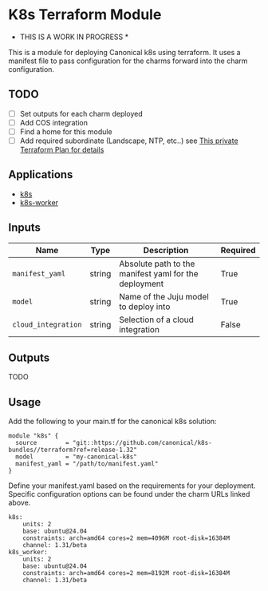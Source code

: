 # K8s Terraform Module

* THIS IS A WORK IN PROGRESS *

This is a module for deploying Canonical k8s using terraform. It uses
a manifest file to pass configuration for the charms forward into the
charm configuration. 

## TODO
- [  ] Set outputs for each charm deployed
- [  ] Add COS integration
- [  ] Find a home for this module
- [  ] Add required subordinate (Landscape, NTP, etc..) see [This private Terraform Plan for details](https://git.launchpad.net/canonical-terraform-modules/tree/services/compute/canonical_k8s_cluster/main.tf#n214)

## Applications
* [k8s](https://charmhub.io/k8s)
* [k8s-worker](https://charmhub.io/k8s-worker)

## Inputs
| Name | Type | Description | Required |
| - | - | - | - |
| `manifest_yaml` | string | Absolute path to the manifest yaml for the deployment | True |
| `model` | string | Name of the Juju model to deploy into | True |
| `cloud_integration` | string | Selection of a cloud integration | False |

## Outputs
TODO

## Usage

Add the following to your main.tf for the canonical k8s solution:

```
module "k8s" {
  source        = "git::https://github.com/canonical/k8s-bundles//terraform?ref=release-1.32" 
  model         = "my-canonical-k8s"
  manifest_yaml = "/path/to/manifest.yaml"
}
```

Define your manifest.yaml based on the requirements for your deployment. Specific configuration
options can be found under the charm URLs linked above.

```
k8s:
    units: 2
    base: ubuntu@24.04
    constraints: arch=amd64 cores=2 mem=4096M root-disk=16384M
    channel: 1.31/beta
k8s_worker:
    units: 2
    base: ubuntu@24.04
    constraints: arch=amd64 cores=2 mem=8192M root-disk=16384M
    channel: 1.31/beta
```




